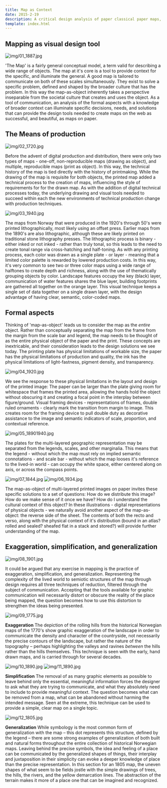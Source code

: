 ```yaml
---
title: Map as Context
date: 2015-2-19
description: A critical design analysis of paper classical paper maps, focusing on examples from historical Norwegian geographic maps 1770—1940.
template: index.html
---
```


## Mapping as visual design tool

![img/01_1887.jpg](https://cloud.githubusercontent.com/assets/1987772/4670754/c94b6170-5579-11e4-8e9a-673295c3487c.jpg)

'The Map' is a fairly general conceptual model, a term  valid for describing a wide range of objects. The map at it's core is a tool to provide context for the specific, and illuminate the general. A good map is tailored to communicate on both of these scales simultaneously. They exist to solve a specific problem, defined and shaped by the broader culture that has the problem. In this way the map-as-object inherently takes a perspective inseparable from the societal culture that creates and uses the object. As a tool of communication, an analysis of the formal aspects with a knowledge of broader context can illuminate specific decisions, needs, and solutions that can provide the design tools needed to create maps on the web as successful, and beautiful, as maps on paper.

## The Means of production

![img/02_1720.jpg](https://cloud.githubusercontent.com/assets/1987772/4670802/20a9ed56-557a-11e4-8361-aeff9b20f4ef.jpg)

Before the advent of digital production and distribution, there were only two types of maps - one-off, non-reproducible maps (drawing as object), and multiple, reproducible maps (print as object). In this way, the technical history of the map is tied directly with the history of printmaking. While the drawing of the map is requisite for both objects, the printed map added a technical process to the creation of maps, influencing the style of requirements for for the drawn map. As with the addition of digital technical processes today, the underlying drawing and visual tools needed to succeed within each the new environments of technical production change with production techniques.

![img/03_1940.jpg](https://cloud.githubusercontent.com/assets/1987772/4670833/61b34b62-557a-11e4-9a8d-f5355b76b81c.jpg)

The maps from Norway that were produced in the 1920's through 50's were printed lithographically, most likely using an offset press. Earlier maps from the 1890's are also lithographic, although these are likely printed on traditional stone lithography presses. The lithographic process is binary - either inked or not inked - rather than truly tonal, so this leads to the need to create tonal range via cross-hatching and half-toning. As with any printing process, each color was drawn as a single plate - or layer - meaning that a limited color palette is rewarded by lowered production costs. In this way, it's very common to see two or three color maps using a wide range of halftones to create depth and richness, along with the use of thematically grouping objects by color. Landscape features occupy the key (black) layer, communication of water features shares the blue layer, building footprints are gathered all together on the orange layer. This visual technique keeps a single set of data together on a single drawn layer, with the design advantage of having clear, semantic, color-coded maps.

## Formal aspects
Thinking of 'map-as-object' leads us to consider the map as the *entire* object. Rather than conceptually separating the map from the frame from the margin from the scale bar and legend, the map needs to be thought of as the entire physical object of the paper and the print. These concepts are inextricable, and their consideration leads to the design solutions we see today. The printing plate has physical limitations of workable size, the paper has the physical limitations of production and quality, the ink has the physical limitations of light-fastness, pigment density, and transparency.

![img/04_1920.jpg](https://cloud.githubusercontent.com/assets/1987772/4670899/28807e0e-557b-11e4-88b5-0e5fb9decf5e.jpg)

We see the response to these physical limitations in the layout and design of the printed image: The paper can be larger than the plate giving room for whitespace that frames the printed area, allowing the hands hold the object without obscuring it and creating a focal point in the interplay between figure/ground. Visual framing devices - representations of frames, double ruled ornaments - clearly mark the transition from margin to image. This creates room for the framing device to pull double duty as decorative assistance to the image and semantic indicators of scale, proportion, and contextual reference.

![img/05_18901940.jpg](https://cloud.githubusercontent.com/assets/1987772/4670943/a0bc87d2-557b-11e4-977a-8781e6baae92.jpg)

The plates for the multi-layered geographic representation may be separated from the legends, scales, and other marginalia. This means that the legend - without which the map must rely on implied semantic connotations - and scale bar - without which the map looses it's reference to the lived-in world - can occupy the white space, either centered along on axis, or across the compass points.

![img/07_1844.jpg](https://cloud.githubusercontent.com/assets/1987772/4671011/7771b5a4-557c-11e4-8e42-7612e28e864f.jpg)
![img/06_1934.jpg](https://cloud.githubusercontent.com/assets/1987772/4670992/47530346-557c-11e4-9489-391840bcaa9a.jpg)

The map-as-object of multi-layered printed images on paper invites these specific solutions to a set of questions: How do we distribute this image? How do we make sense of it once we have? How do I understand the cultural context of this object? In these illustrations - digital representations of physical objects - we naturally avoid another aspect of the map-as-object: the reverse side of the sheet. The contents of both the recto and verso, along with the physical context of it's distribution (bound in an atlas? rolled and sealed? sheafed flat in a stack and stored?) will provide further understanding of the map.

## Exaggeration, simplification, and generalization

![img/08_1901.jpg](https://cloud.githubusercontent.com/assets/1987772/4671023/a6e7f7e4-557c-11e4-934e-2d6aa4057ce8.jpg)

It could be argued that any exercise in mapping is the practice of exaggeration, simplification, and generalization. Representing the complexity of the lived world to semiotic structures of the map through design requires all three techniques of reduction, filtered through the subject of communication. Accepting that the tools available for graphic communication will necessarily distort or obscure the reality of the place being mapped, the question becomes how to use this distortion to strengthen the ideas being presented.

![img/09_1775.jpg](https://cloud.githubusercontent.com/assets/1987772/4671042/c9cdc4e6-557c-11e4-82b7-cdffb821ce0e.jpg)

**Exaggeration**
The depiction of the rolling hills from the historical Norwegian maps of the 1770's show graphic exaggeration of the landscape in order to communicate the density and character of the countryside, not necessarily the precise contours of the landscape, but rather the nature of the topography – perhaps highlighting the valleys and ravines _between_ the hills rather than the hills themselves. This technique is seen with the early, hand drawn maps, and is carried through for several decades.

![img/10_1890.jpg](https://cloud.githubusercontent.com/assets/1987772/4671055/ff8c8824-557c-11e4-92bf-b32540895071.jpg)
![img/11_1890.jpg](https://cloud.githubusercontent.com/assets/1987772/4671070/23257ff2-557d-11e4-937d-54e37568f8b2.jpg)

**Simplification**
The removal of as many graphic elements as possible to leave behind only the essential, meaningful information forces the designer to ask what they are trying to communicate, and what they absolutely need to include to provide meaningful context. The question becomes what can be removed from a map, what can be abandoned without harming the intended message. Seen at the extreme, this technique can be used to provide a simple, clear map on a single topic.

![img/12_1805.jpg](https://cloud.githubusercontent.com/assets/1987772/4671087/504b3440-557d-11e4-925a-8fbd0d139c9b.jpg)

**Generalization**
While symbology is the most common form of generalization with the map – this dot represents this structure, defined by the legend – there are some strong examples of generalization of both built and natural forms throughout the entire collection of historical Norwegian maps. Leaving behind the precise symbols, the idea and feeling of a place can be communicated by the generalized shapes of things, their interplay and juxtaposition in their simplicity can evoke a deeper knowledge of place than the precise representation. In this section for an 1805 map, the uneven shapes of what seem to be fields jostle with the simple drawings of trees, the hills, the rivers, and the yellow demarcation lines. The abstraction of the terrain makes it more of a place one that can be imagined and recognized.